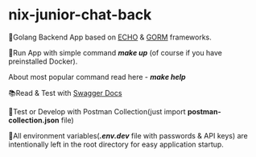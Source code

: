 # nix-junior-chat-back

🍕Golang Backend App based on [ECHO]( https://echo.labstack.com/) & [GORM](https://gorm.io/) frameworks.

🔋Run App with simple command **_make up_** (of course if you have preinstalled Docker).

About most popular command read here - **_make help_**

📚Read & Test with [Swagger Docs](http://localhost:8080/docs/index.html)

🎲Test or Develop with Postman Collection(just import **postman-collection.json** file)

📌All environment variables(**_.env.dev_** file with passwords & API keys) are intentionally left in the root directory for easy application startup.